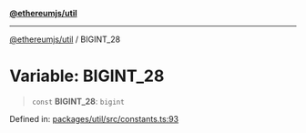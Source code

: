 [**@ethereumjs/util**](../README.md)

***

[@ethereumjs/util](../README.md) / BIGINT\_28

# Variable: BIGINT\_28

> `const` **BIGINT\_28**: `bigint`

Defined in: [packages/util/src/constants.ts:93](https://github.com/Dargon789/ethereumjs-monorepo/blob/master/packages/util/src/constants.ts#L93)
